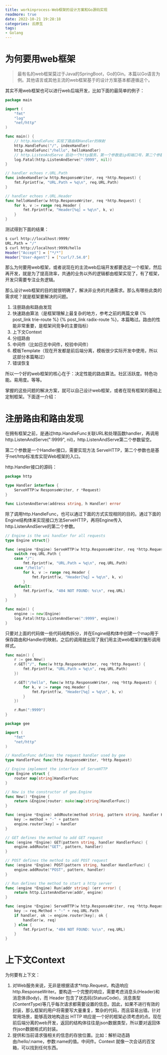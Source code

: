 ```yaml
---
title: workinprocess-Web框架的设计方案和Go源码实现
readmore: true
date: 2022-10-21 19:28:18
categories: 云原生
tags:
- Golang
---
```


# 为何要用web框架

> 最有名的web框架莫过于Java的SpringBoot，Go的Gin。本篇以Go语言为例。其他语言或其他主流的web框架基于的设计方案基本都遵循这个。

其实不用web框架也可以进行web后端开发，比如下面的最简单的例子：

```go
package main

import (
	"fmt"
	"log"
	"net/http"
)

func main() {
    // http.HandleFunc 实现了路由和Handler的映射
	http.HandleFunc("/", indexHandler)
	http.HandleFunc("/hello", helloHandler)
    // http.ListenAndServe 启动一个http服务，第一个参数是ip和端口号，第二个参数是http包里的Handler接口
	log.Fatal(http.ListenAndServe(":9999", nil))
}

// handler echoes r.URL.Path
func indexHandler(w http.ResponseWriter, req *http.Request) {
	fmt.Fprintf(w, "URL.Path = %q\n", req.URL.Path)
}

// handler echoes r.URL.Header
func helloHandler(w http.ResponseWriter, req *http.Request) {
	for k, v := range req.Header {
		fmt.Fprintf(w, "Header[%q] = %q\n", k, v)
	}
}
```

测试得到下面的结果：
```bash
$ curl http://localhost:9999/
URL.Path = "/"
$ curl http://localhost:9999/hello
Header["Accept"] = ["*/*"]
Header["User-Agent"] = ["curl/7.54.0"]
```

那么为何要用web框架，或者说现在的主流web后端开发都要选定一个框架，然后再开发，就是为了提高效率，共通的业务以外的逻辑都由框架实现了，有了框架，开发只需要专注业务逻辑。

那么设计web框架的目的就很明确了，解决非业务的共通需求。那么有哪些此类的需求呢？就是框架要解决的问题。
1. 注册路由和路由发现
2. 快速路由算法（是框架理解上最复杂的地方，参考之前的两篇文章 {% post_link trie-route %} {% post_link radix-route %}，本篇略过。路由的性能非常重要，是框架间竞争的主要指标）
3. 上下文Context
4. 分组路由
5. 中间件（比如日志中间件，校验中间件）
6. 模板Template（现在开发都是前后端分离，模板很少实际开发中使用，所以这部分本篇略过）
7. 错误恢复

所以一个好的web框架的核心在于：决定性能的路由算法。社区活跃度。特色功能。易用度。等等。

掌握的这些问题的解决方案，就可以自己设计web框架，或者在现有框架的基础上定制框架。下面逐一介绍：


# 注册路由和路由发现

在拥有框架之前，是通过http.HandleFunc关联URL和处理函数handler，再调用http.ListenAndServe(":9999", nil)，http.ListenAndServe第二个参数留空。

第二个参数是一个Handler接口，需要实现方法 ServeHTTP，第二个参数也是基于net/http标准库实现Web框架的入口。

http.Handler接口的源码：

```go
package http

type Handler interface {
    ServeHTTP(w ResponseWriter, r *Request)
}

func ListenAndServe(address string, h Handler) error
```

除了调用http.HandleFunc，也可以通过下面的方式实现相同的目的。通过下面的Engine结构体来实现接口方法ServeHTTP，再将Engine传入http.ListenAndServe的第二个参数。

```go
// Engine is the uni handler for all requests
type Engine struct{}

func (engine *Engine) ServeHTTP(w http.ResponseWriter, req *http.Request) {
	switch req.URL.Path {
	case "/":
		fmt.Fprintf(w, "URL.Path = %q\n", req.URL.Path)
	case "/hello":
		for k, v := range req.Header {
			fmt.Fprintf(w, "Header[%q] = %q\n", k, v)
		}
	default:
		fmt.Fprintf(w, "404 NOT FOUND: %s\n", req.URL)
	}
}

func main() {
	engine := new(Engine)
	log.Fatal(http.ListenAndServe(":9999", engine))
}
```

只要对上面的代码做一些代码结构拆分，并在Engine结构体中创建一个map用于保存路由和Handler的映射。之后的调用就出现了我们用主流web框架的雏形调用样式。

```go
func main() {
	r := gee.New()
	r.GET("/", func(w http.ResponseWriter, req *http.Request) {
		fmt.Fprintf(w, "URL.Path = %q\n", req.URL.Path)
	})

	r.GET("/hello", func(w http.ResponseWriter, req *http.Request) {
		for k, v := range req.Header {
			fmt.Fprintf(w, "Header[%q] = %q\n", k, v)
		}
	})

	r.Run(":9999")
}
```

```go
package gee

import (
	"fmt"
	"net/http"
)

// HandlerFunc defines the request handler used by gee
type HandlerFunc func(http.ResponseWriter, *http.Request)

// Engine implement the interface of ServeHTTP
type Engine struct {
	router map[string]HandlerFunc
}

// New is the constructor of gee.Engine
func New() *Engine {
	return &Engine{router: make(map[string]HandlerFunc)}
}

func (engine *Engine) addRoute(method string, pattern string, handler HandlerFunc) {
	key := method + "-" + pattern
	engine.router[key] = handler
}

// GET defines the method to add GET request
func (engine *Engine) GET(pattern string, handler HandlerFunc) {
	engine.addRoute("GET", pattern, handler)
}

// POST defines the method to add POST request
func (engine *Engine) POST(pattern string, handler HandlerFunc) {
	engine.addRoute("POST", pattern, handler)
}

// Run defines the method to start a http server
func (engine *Engine) Run(addr string) (err error) {
	return http.ListenAndServe(addr, engine)
}

func (engine *Engine) ServeHTTP(w http.ResponseWriter, req *http.Request) {
	key := req.Method + "-" + req.URL.Path
	if handler, ok := engine.router[key]; ok {
		handler(w, req)
	} else {
		fmt.Fprintf(w, "404 NOT FOUND: %s\n", req.URL)
	}
}
```

# 上下文Context

为何要有上下文：
1. 对Web服务来说，无非是根据请求*http.Request，构造响应http.ResponseWriter。要构造一个完整的响应，需要考虑消息头(Header)和消息体(Body)，而 Header 包含了状态码(StatusCode)，消息类型(ContentType)等几乎每次请求都需要设置的信息。因此，如果不进行有效的封装，那么框架的用户将需要写大量重复，繁杂的代码，而且容易出错。针对常用场景，能够高效地构造出 HTTP 响应是一个好的框架必须考虑的点。现在前后端分离的web开发，返回的结构体往往是json数据类型，所以要对返回体作json数据格式的封装。
2. 提供和当前请求强相关的信息的存放位置。比如：解析动态路由/hello/:name，参数:name的值。中间件。Context 就像一次会话的百宝箱，可以找到任何东西。
